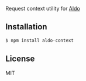 
Request context utility for [Aldo](https://npmjs.org/package/aldo)

## Installation

```js
$ npm install aldo-context
```

## License

  MIT
